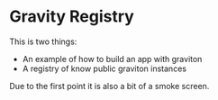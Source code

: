 # Gravity Registry

This is two things:

* An example of how to build an app with graviton
* A registry of know public graviton instances

Due to the first point it is also a bit of a smoke screen.

